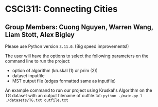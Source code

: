# CSCI311: Connecting Cities
## Group Members: Cuong Nguyen, Warren Wang, Liam Stott, Alex Bigley

Please use Python version `3.11.0`. (Big speed improvements!)

The user will have the options to select the following parameters on the command line to run the project:
- option of algorithm (kruskal (1) or prim (2))
- dataset inputfile
- MST output file (edges formatted same as inputfile)

An example command to run our project using Kruskal's Algorithm on the TG dataset with an output filename of outfile.txt:
`python ./main.py 1 ./datasets/TG.txt outfile.txt`
